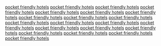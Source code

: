 <a href="https://maps.google.je/url?q=https://sunvilla.in">pocket friendly hotels</a>
<a href="https://maps.google.vg/url?q=https://sunvilla.in">pocket friendly hotels</a>
<a href="https://maps.google.co.vi/url?q=https://sunvilla.in">pocket friendly hotels</a>
<a href="https://images.google.dm/url?q=https://sunvilla.in">pocket friendly hotels</a>
<a href="https://www.google.ws/url?q=https://sunvilla.in">pocket friendly hotels</a>
<a href="https://images.google.gl/url?q=https://sunvilla.in">pocket friendly hotels</a>
<a href="https://maps.google.mw/url?q=https://sunvilla.in">pocket friendly hotels</a>
<a href="https://www.google.tg/url?q=https://sunvilla.in">pocket friendly hotels</a>
<a href="https://maps.google.gy/url?q=https://sunvilla.in">pocket friendly hotels</a>
<a href="https://images.google.st/url?q=https://sunvilla.in">pocket friendly hotels</a>
<a href="https://images.google.sm/url?q=https://sunvilla.in">pocket friendly hotels</a>
<a href="https://maps.google.rw/url?q=https://sunvilla.in">pocket friendly hotels</a>
<a href="https://images.google.mv/url?q=https://sunvilla.in">pocket friendly hotels</a>
<a href="https://maps.google.ne/url?q=https://sunvilla.in">pocket friendly hotels</a>
<a href="https://maps.google.ki/url?q=https://sunvilla.in">pocket friendly hotels</a>
<a href="https://maps.google.sm/url?q=https://sunvilla.in">pocket friendly hotels</a>
<a href="https://maps.google.sc/url?q=https://sunvilla.in">pocket friendly hotels</a>
<a href="https://images.google.co.ck/url?q=https://sunvilla.in">pocket friendly hotels</a>
<a href="https://images.google.co.ao/url?q=https://sunvilla.in">pocket friendly hotels</a>
<a href="https://images.google.cg/url?q=https://sunvilla.in">pocket friendly hotels</a>
<a href="https://maps.google.com.ai/url?q=https://sunvilla.in">pocket friendly hotels</a>
